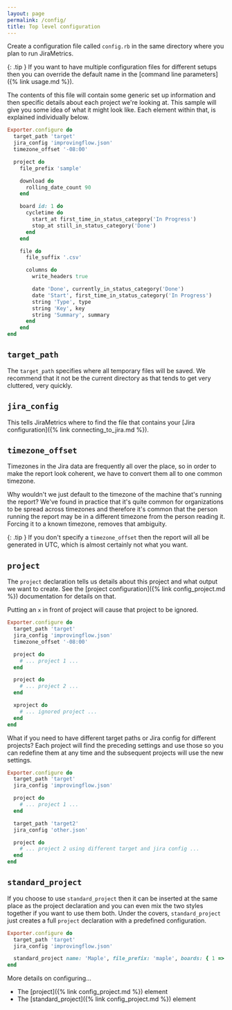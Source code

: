 ```yaml
---
layout: page
permalink: /config/
title: Top level configuration
---
```

Create a configuration file called `config.rb` in the same directory where you plan to run JiraMetrics.

{: .tip }
If you want to have multiple configuration files for different setups then you can override the default name in the [command line parameters]({% link usage.md %}).

The contents of this file will contain some generic set up information and then specific details about each project we're looking at. This sample will give you some idea of what it might look like. Each element within that, is explained individually below.

```ruby
Exporter.configure do
  target_path 'target'
  jira_config 'improvingflow.json'
  timezone_offset '-08:00'

  project do
    file_prefix 'sample'

    download do
      rolling_date_count 90
    end

    board id: 1 do
      cycletime do
        start_at first_time_in_status_category('In Progress')
        stop_at still_in_status_category('Done')
      end
    end

    file do
      file_suffix '.csv'

      columns do
        write_headers true

        date 'Done', currently_in_status_category('Done')
        date 'Start', first_time_in_status_category('In Progress')
        string 'Type', type
        string 'Key', key
        string 'Summary', summary
      end
    end
end
```

## `target_path`

The `target_path` specifies where all temporary files will be saved. We recommend that it not be the current directory as that tends to get very cluttered, very quickly. 

## `jira_config`

This tells JiraMetrics where to find the file that contains your [Jira configuration]({% link connecting_to_jira.md %}).

## `timezone_offset`

Timezones in the Jira data are frequently all over the place, so in order to make the report look coherent, we have to convert them all to one common timezone.

 Why wouldn't we just default to the timezone of the machine that's running the report? We've found in practice that it's quite common for organizations to be spread across timezones and therefore it's common that the person running the report may be in a different timezone from the person reading it. Forcing it to a known timezone, removes that ambiguity.

{: .tip }
If you don't specify a `timezone_offset` then the report will all be generated in UTC, which is almost certainly not what you want.


## `project`

The `project` declaration tells us details about this project and what output we want to create. See the [project configuration]({% link config_project.md %}) documentation for details on that.

Putting an `x` in front of project will cause that project to be ignored.

```ruby
Exporter.configure do
  target_path 'target'
  jira_config 'improvingflow.json'
  timezone_offset '-08:00'

  project do
    # ... project 1 ...
  end

  project do
    # ... project 2 ...
  end

  xproject do
    # ... ignored project ...
  end
end
```

What if you need to have different target paths or Jira config for different projects? Each project will find the preceding settings and use those so you can redefine them at any time and the subsequent projects will use the new settings.

```ruby
Exporter.configure do
  target_path 'target'
  jira_config 'improvingflow.json'

  project do
    # ... project 1 ...
  end

  target_path 'target2'
  jira_config 'other.json'

  project do
    # ... project 2 using different target and jira config ...
  end
end
```

## `standard_project`

If you choose to use `standard_project` then it can be inserted at the same place as the project declaration and you can even mix the two styles together if you want to use them both. Under the covers, `standard_project` just creates a full `project` declaration with a predefined configuration.

```ruby
Exporter.configure do
  target_path 'target'
  jira_config 'improvingflow.json'

  standard_project name: 'Maple', file_prefix: 'maple', boards: { 1 => :default }
end
```

More details on configuring...
* The [project]({% link config_project.md %}) element
* The [standard_project]({% link config_project.md %}) element
